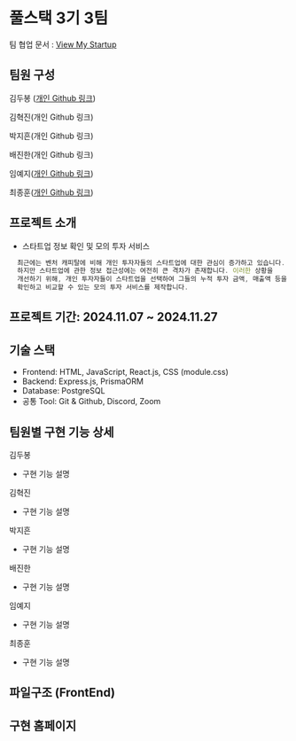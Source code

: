 # 풀스택 3기 3팀

팀 협업 문서 : [View My Startup](https://www.notion.so/1374edacf3d3807293f8e4fb762bf6fb?v=1374edacf3d381928ca1000c5683bdee)

## 팀원 구성

김두봉 ([개인 Github 링크](https://github.com/devkdb))

김혁진(개인 Github 링크)

박지흔(개인 Github 링크)

배진한(개인 Github 링크)

임예지([개인 Github 링크](https://github.com/Bluemoon105))

최종훈([개인 Github 링크](https://github.com/jonghun4))

## 프로젝트 소개

- 스타트업 정보 확인 및 모의 투자 서비스

```javascript
  최근에는 벤처 캐피탈에 비해 개인 투자자들의 스타트업에 대한 관심이 증가하고 있습니다.
  하지만 스타트업에 관한 정보 접근성에는 여전히 큰 격차가 존재합니다. 이러한 상황을
  개선하기 위해, 개인 투자자들이 스타트업을 선택하여 그들의 누적 투자 금액, 매출액 등을
  확인하고 비교할 수 있는 모의 투자 서비스를 제작합니다.
```

## 프로젝트 기간: 2024.11.07 ~ 2024.11.27

## 기술 스택

- Frontend: HTML, JavaScript, React.js, CSS (module.css)
- Backend: Express.js, PrismaORM
- Database: PostgreSQL
- 공통 Tool: Git & Github, Discord, Zoom

## 팀원별 구현 기능 상세

김두봉

- 구현 기능 설명

김혁진

- 구현 기능 설명

박지흔

- 구현 기능 설명

배진한

- 구현 기능 설명

임예지

- 구현 기능 설명

최종훈

- 구현 기능 설명

## 파일구조 (FrontEnd)

## 구현 홈페이지

```

```

